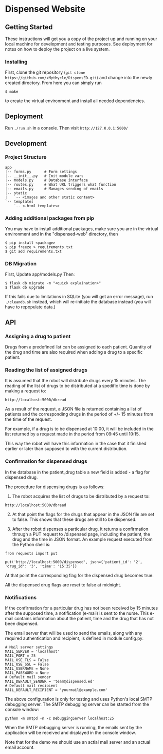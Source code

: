 # Dispensed Website


## Getting Started

These instructions will get you a copy of the project up and running on your local machine for development and testing purposes. See deployment for notes on how to deploy the project on a live system.

### Installing

First, clone the git repository (`git clone https://github.com/xMythycle/DispensED.git`) and change into the newly created directory. From here you can simply run 
```
$ make
```
to create the virtual environment and install all needed dependencies.

## Deployment
Run `./run.sh` in a console. Then visit `http://127.0.0.1:5000/`

## Development

### Project Structure
```
app
|-- forms.py      # Form settings
|-- __init__.py   # Init module vars
|-- models.py     # Database interface
|-- routes.py     # What URL triggers what function
|-- emails.py     # Manages sending of emails
|-- static
|   `-- <images and other static content>
`-- templates
    `-- <.html templates>

```

### Adding additional packages from pip
You may have to install additional packages, make sure you are in the virtual environment and in the "dispensed-web" directory, then
```
$ pip install <package>
$ pip freeze > requirements.txt
$ git add requirements.txt
```

### DB Migration
First, Update app/models.py
Then:
```
$ flask db migrate -m "<quick explaination>"
$ flask db upgrade
```
If this fails due to limitations in SQLite (you will get an error message), run `./cleandb.sh` instead, which will re-initiate the database instead (you will have to repopulate data.)

## API
### Assigning a drug to patient
Drugs from a predefined list can be assigned to each patient. Quantity of the drug and time are also required when adding a drug to a specific patient. 

### Reading the list of assigned drugs
It is assumed that the robot will distribute drugs every 15 minutes. The reading of the list of drugs to be distributed at a spedific time is done by making a request to:  

```
http://localhost:5000/dbread
```

As a result of the request, a JSON file is returned containing a list of patients and the corresponding drugs in the period of +/- 15 minutes from the time of the request. 

For example, if a drug is to be dispensed at 10:00, it will be included in the list returned by a request made in the period from 09:45 until 10:15. 

This way the robot will have this information in the case that it finished earlier or later than supposed to with the current distribution.

### Confirmation for dispensed drugs
In the database in the patient_drug table a new field is added - a flag for dispensed drug.

The procedure for dispensing drugs is as follows:

1) The robot acquires the list of drugs to be distributed by a request to:

```
http://localhost:5000/dbread
```

2) At that point the flags for the drugs that appear in the JSON file are set to false.
This shows that these drugs are still to be dispensed.

3) After the robot dispenses a particular drug, it returns a confirmation through a PUT request to  /dispensed page, including the patient, the drug and the time in JSON format. An example request executed from the Python shell is:

```
from requests import put
```
```
put('http://localhost:5000/dispensed', json={'patient_id': '2', 'drug_id': '3', 'time': '15:35'})
```

At that point the corresponding flag for the dispensed drug becomes true.

All the dispensed drug flags are reset to false at midnight.

### Notifications

If the confirmation for a particular drug has not been received by 15 minutes after the supposed time, a notification (e-mail) is sent to the nurse.
This e-mail contains information about the patient, time and the drug that has not been dispensed.

The email server that will be used to send the emails, along with any required authentication and recipient, is defined in module config.py:

    # Mail server settings
    MAIL_SERVER = 'localhost'
    MAIL_PORT = 25
    MAIL_USE_TLS = False
    MAIL_USE_SSL = False
    MAIL_USERNAME = None
    MAIL_PASSWORD = None
    # Default mail sender
    MAIL_DEFAULT_SENDER = 'team@dispensed.ed'
    # Default mail recipient
    MAIL_DEFAULT_RECIPIENT = 'yourmail@example.com'

The above configuration is only for testing and uses Python's local SMTP debugging server.
The SMTP debugging server can be started from the console window:

    python -m smtpd -n -c DebuggingServer localhost:25

When the SMTP debugging server is running, the emails sent by the application will be received and displayed in the console window.

Note that for the demo we should use an actial mail server and an actual email account.

